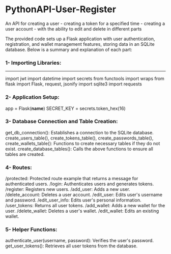 # PythonAPI-User-Register
An API for creating a user - creating a token for a specified time - creating a user account - with the ability to edit and delete in different parts




The provided code sets up a Flask application with user authentication, registration, and wallet management features, storing data in an SQLite database. Below is a summary and explanation of each part:

### 1- Importing Libraries:

---
 import jwt
 import datetime
 import secrets
 from functools import wraps
 from flask import Flask, request, jsonify
 import sqlite3
 import requests


### 2- Application Setup:

app = Flask(__name__)
SECRET_KEY = secrets.token_hex(16)


### 3- Database Connection and Table Creation:

get_db_connection(): Establishes a connection to the SQLite database.
create_users_table(), create_tokens_table(), create_passwords_table(), create_wallets_table(): Functions to create necessary tables if they do not exist.
create_database_tables(): Calls the above functions to ensure all tables are created.

### 4- Routes:

/protected: Protected route example that returns a message for authenticated users.
/login: Authenticates users and generates tokens.
/register: Registers new users.
/add_user: Adds a new user.
/delete_account: Deletes a user account.
/edit_user: Edits user's username and password.
/edit_user_info: Edits user's personal information.
/user_tokens: Returns all user tokens.
/add_wallet: Adds a new wallet for the user.
/delete_wallet: Deletes a user's wallet.
/edit_wallet: Edits an existing wallet.

### 5- Helper Functions:

authenticate_user(username, password): Verifies the user's password.
get_user_tokens(): Retrieves all user tokens from the database.
